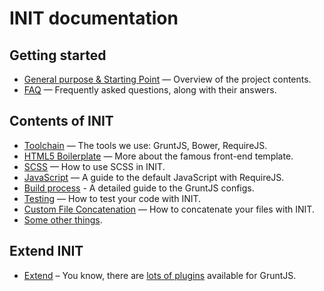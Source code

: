 # INIT documentation

## Getting started

* [General purpose & Starting Point](usage.md) — Overview of the project contents.
* [FAQ](faq.md) — Frequently asked questions, along with their answers.

## Contents of INIT

* [Toolchain](toolchain.md) — The tools we use: GruntJS, Bower, RequireJS.
* [HTML5 Boilerplate](html5-boilerplate.md) — More about the famous front-end template.
* [SCSS](scss.md) — How to use SCSS in INIT.
* [JavaScript](js.md) — A guide to the default JavaScript with RequireJS.
* [Build process](grunt.md) - A detailed guide to the GruntJS configs.
* [Testing](tests.md) — How to test your code with INIT.
* [Custom File Concatenation](concat.md) — How to concatenate your files with INIT.
* [Some other things](misc.md).

## Extend INIT

* [Extend](extend.md) – You know, there are [lots of plugins](http://gruntjs.com/plugins) available for GruntJS.

